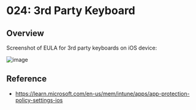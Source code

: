 # 024: 3rd Party Keyboard

## Overview
Screenshot of EULA for 3rd party keyboards on iOS device:

![image](https://github.com/microsoft/zerotrustassessment/assets/20829177/d70a3ecb-8b48-4f63-af5f-f44eec79fa6a)



## Reference

* https://learn.microsoft.com/en-us/mem/intune/apps/app-protection-policy-settings-ios

